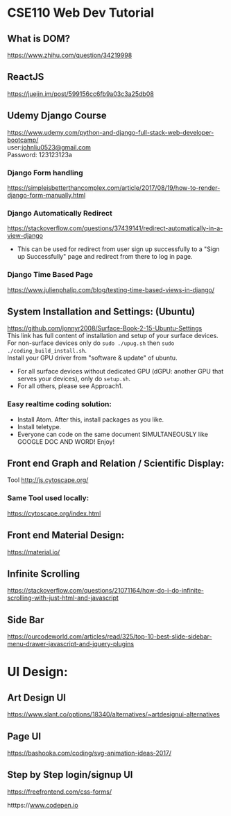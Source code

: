 # CSE110 Web Dev Tutorial  

## What is DOM?  
https://www.zhihu.com/question/34219998  

## ReactJS  
https://juejin.im/post/599156cc6fb9a03c3a25db08  

## Udemy Django Course 
https://www.udemy.com/python-and-django-full-stack-web-developer-bootcamp/  
user:johnliu0523@gmail.com  
Password: 123123123a  

### Django Form handling  
https://simpleisbetterthancomplex.com/article/2017/08/19/how-to-render-django-form-manually.html  

### Django Automatically Redirect  
https://stackoverflow.com/questions/37439141/redirect-automatically-in-a-view-django  
* This can be used for redirect from user sign up successfully to a "Sign up Successfully" page and redirect from there to log in page.  

### Django Time Based Page  
https://www.julienphalip.com/blog/testing-time-based-views-in-django/  

## System Installation and Settings: (Ubuntu)  
https://github.com/jonnyr2008/Surface-Book-2-15-Ubuntu-Settings  
This link has full content of installation and setup of your surface devices.  
For non-surface devices only do ```sudo ./upug.sh``` then ```sudo ./coding_build_install.sh```.  
Install your GPU driver from "software & update" of ubuntu.  
* For all surface devices without dedicated GPU (dGPU: another GPU that serves your devices), only do ```setup.sh```.  
* For all others, please see Approach1.  

### Easy realtime coding solution:  
* Install Atom. After this, install packages as you like.  
* Install teletype.  
* Everyone can code on the same document SIMULTANEOUSLY like GOOGLE DOC AND WORD! Enjoy!  

## Front end Graph and Relation / Scientific Display:  
Tool http://js.cytoscape.org/  
### Same Tool used locally:  
https://cytoscape.org/index.html  

## Front end Material Design:  
https://material.io/  

## Infinite Scrolling  
https://stackoverflow.com/questions/21071164/how-do-i-do-infinite-scrolling-with-just-html-and-javascript  

## Side Bar  
https://ourcodeworld.com/articles/read/325/top-10-best-slide-sidebar-menu-drawer-javascript-and-jquery-plugins  

# UI Design:  

## Art Design UI  
https://www.slant.co/options/18340/alternatives/~artdesignui-alternatives  

## Page UI  
https://bashooka.com/coding/svg-animation-ideas-2017/  


## Step by Step login/signup UI  
https://freefrontend.com/css-forms/  

htttps://www.codepen.io

